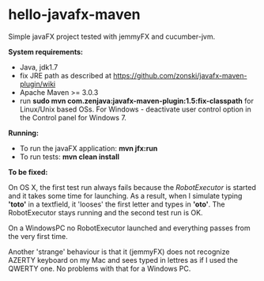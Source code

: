 hello-javafx-maven
==================

Simple javaFX project tested with jemmyFX and cucumber-jvm.

**System requirements:**

- Java, jdk1.7
- fix JRE path as described at https://github.com/zonski/javafx-maven-plugin/wiki
- Apache Maven >= 3.0.3
- run **sudo mvn com.zenjava:javafx-maven-plugin:1.5:fix-classpath**  for Linux/Unix based OSs. For Windows - deactivate user control option in the Control panel for Windows 7.

**Running:**

- To run the javaFX application: **mvn jfx:run**
- To run tests: **mvn clean install**

**To be fixed:**

On OS X, the first test run always fails because the *RobotExecutor* is started and it takes some time for launching. As a result, when I simulate typing **'toto'** in a textfield, it 'looses' the first letter and types in **'oto'**. The RobotExecutor stays running and the second test run is OK.

On a WindowsPC no RobotExecutor launched and everything passes from the very first time.


Another 'strange' behaviour is that it (jemmyFX) does not recognize AZERTY keyboard on my Mac and sees typed in lettres as if I used the QWERTY one.
No problems with that for a Windows PC.


